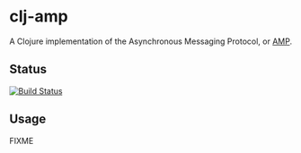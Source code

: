 # clj-amp

A Clojure implementation of the Asynchronous Messaging Protocol, or
[AMP](http://amp-protocol.net/).

## Status

[![Build Status](https://travis-ci.org/mithrandi/clj-amp.svg?branch=master)](https://travis-ci.org/mithrandi/clj-amp)

## Usage

FIXME

